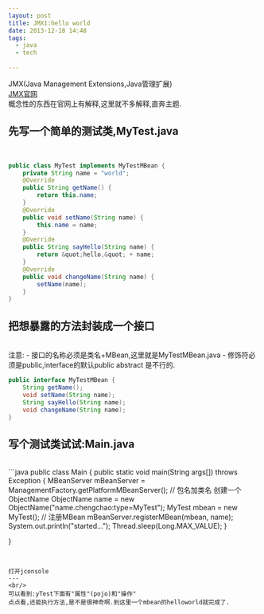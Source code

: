 ```yaml
---
layout: post
title: JMX1:hello world
date: 2013-12-18 14:48
tags:
  - java
  - tech
  
---
```

  
  
JMX(Java Management Extensions,Java管理扩展)  
[JMX官网](http://www.oracle.com/technetwork/java/javase/tech/javamanagement-140525.html)  
概念性的东西在官网上有解释,这里就不多解释,直奔主题.  


先写一个简单的测试类,MyTest.java  
---
<br/>

```java
public class MyTest implements MyTestMBean {
    private String name = "world";
    @Override
    public String getName() {
        return this.name;
    }
    @Override
    public void setName(String name) {
        this.name = name;
    }
    @Override
    public String sayHello(String name) {
        return &quot;hello,&quot; + name;
    }
    @Override
    public void changeName(String name) {
        setName(name);
    }
}
```
  
  
把想暴露的方法封装成一个接口
---
<br/>
注意:   
- 接口的名称必须是类名+MBean,这里就是MyTestMBean.java
- 修饰符必须是public,interface的默认public abstract 是不行的.

```java
public interface MyTestMBean {
    String getName();
    void setName(String name);
    String sayHello(String name);
    void changeName(String name);
}
```
  
  
写个测试类试试:Main.java
---
<br/>
```java
public class Main {
    public static void main(String args[]) throws Exception {
        MBeanServer mBeanServer = ManagementFactory.getPlatformMBeanServer();
        // 包名加类名 创建一个ObjectName
        ObjectName name = new ObjectName(&quot;name.chengchao:type=MyTest&quot;);
        MyTest mbean = new MyTest();
        // 注册MBean
        mBeanServer.registerMBean(mbean, name);
        System.out.println(&quot;started...&quot;);
        Thread.sleep(Long.MAX_VALUE);
    }

}
```
  
  
打开jconsole
---
<br/>
可以看到:yTest下面有"属性"(pojo)和"操作"
点点看,还能执行方法,是不是很神奇啊.到这里一个mbean的helloworld就完成了.
